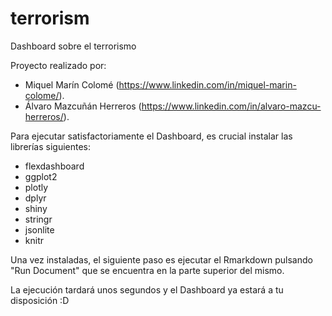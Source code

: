 # terrorism
Dashboard sobre el terrorismo

Proyecto realizado por:
- Miquel Marín Colomé (https://www.linkedin.com/in/miquel-marin-colome/).
- Álvaro Mazcuñán Herreros (https://www.linkedin.com/in/alvaro-mazcu-herreros/).

Para ejecutar satisfactoriamente el Dashboard, es crucial instalar las librerías siguientes:
- flexdashboard
- ggplot2
- plotly
- dplyr
- shiny
- stringr
- jsonlite
- knitr

Una vez instaladas, el siguiente paso es ejecutar el Rmarkdown pulsando "Run Document" que se encuentra en la parte superior del mismo. 

La ejecución tardará unos segundos y el Dashboard ya estará a tu disposición :D
